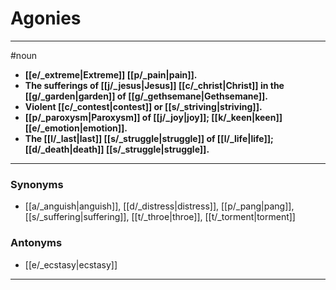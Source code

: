 # Agonies
---
#noun
- **[[e/_extreme|Extreme]] [[p/_pain|pain]].**
- **The sufferings of [[j/_jesus|Jesus]] [[c/_christ|Christ]] in the [[g/_garden|garden]] of [[g/_gethsemane|Gethsemane]].**
- **Violent [[c/_contest|contest]] or [[s/_striving|striving]].**
- **[[p/_paroxysm|Paroxysm]] of [[j/_joy|joy]]; [[k/_keen|keen]] [[e/_emotion|emotion]].**
- **The [[l/_last|last]] [[s/_struggle|struggle]] of [[l/_life|life]]; [[d/_death|death]] [[s/_struggle|struggle]].**
---
### Synonyms
- [[a/_anguish|anguish]], [[d/_distress|distress]], [[p/_pang|pang]], [[s/_suffering|suffering]], [[t/_throe|throe]], [[t/_torment|torment]]
### Antonyms
- [[e/_ecstasy|ecstasy]]
---

